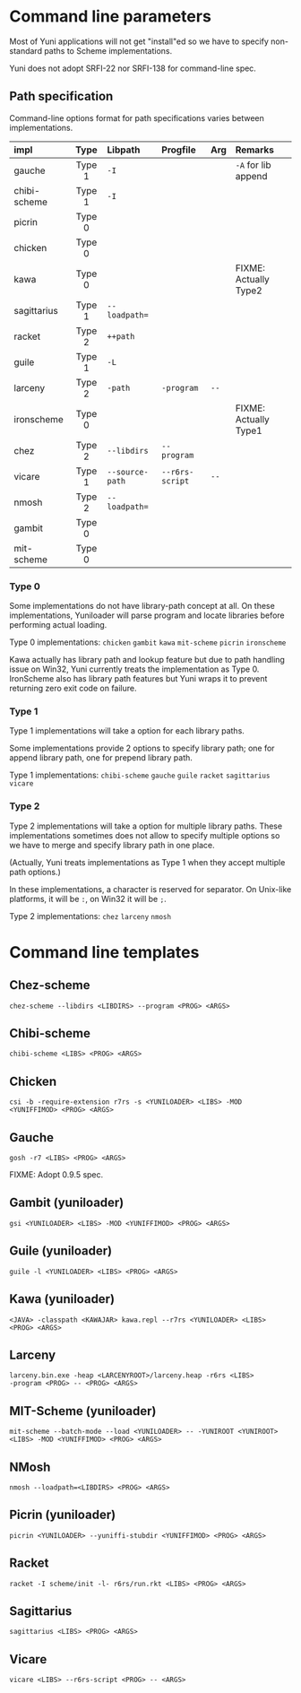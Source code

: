 Command line parameters
=======================

Most of Yuni applications will not get "install"ed so we have to specify non-standard paths to Scheme implementations.

Yuni does not adopt SRFI-22 nor SRFI-138 for command-line spec.

Path specification
------------------

Command-line options format for path specifications varies between implementations.

|impl        |Type  |Libpath        |Progfile       |Arg |Remarks            |
|:-----------|:----:|:--------------|:--------------|:---|:------------------|
|gauche      |Type 1|`-I`           |               |    |`-A` for lib append|
|chibi-scheme|Type 1|`-I`           |               |    |                   |
|picrin      |Type 0|               |               |    |                   |
|chicken     |Type 0|               |               |    |                   |
|kawa        |Type 0|               |               |    |FIXME: Actually Type2|
|sagittarius |Type 1|`--loadpath=`  |               |    |                   |
|racket      |Type 2|`++path`       |               |    |                   |
|guile       |Type 1|`-L`           |               |    |                   |
|larceny     |Type 2|`-path`        |`-program`     |`--`|                   |
|ironscheme  |Type 0|               |               |    |FIXME: Actually Type1|
|chez        |Type 2|`--libdirs`    |`--program`    |    |                   |
|vicare      |Type 1|`--source-path`|`--r6rs-script`|`--`|                   |
|nmosh       |Type 2|`--loadpath=`  |               |    |                   |
|gambit      |Type 0|               |               |    |                   |
|mit-scheme  |Type 0|               |               |    |                   |

### Type 0

Some implementations do not have library-path concept at all. On these implementations, Yuniloader will parse program and locate libraries before performing actual loading.

Type 0 implementations: `chicken` `gambit` `kawa` `mit-scheme` `picrin` `ironscheme`

Kawa actually has library path and lookup feature but due to path handling issue on Win32, Yuni currently treats the implementation as Type 0. IronScheme also has library path features but Yuni wraps it to prevent returning zero exit code on failure.

### Type 1

Type 1 implementations will take a option for each library paths.

Some implementations provide 2 options to specify library path; one for append library path, one for prepend library path.

Type 1 implementations: `chibi-scheme` `gauche` `guile` `racket` `sagittarius` `vicare`

### Type 2

Type 2 implementations will take a option for multiple library paths. These implementations sometimes does not allow to specify multiple options so we have to merge and specify library path in one place.

(Actually, Yuni treats implementations as Type 1 when they accept multiple path options.)

In these implementations, a character is reserved for separator. On Unix-like platforms, it will be `:`, on Win32 it will be `;`. 

Type 2 implementations: `chez` `larceny` `nmosh`


Command line templates
======================

## Chez-scheme

```
chez-scheme --libdirs <LIBDIRS> --program <PROG> <ARGS>
```

## Chibi-scheme

```
chibi-scheme <LIBS> <PROG> <ARGS>
```

## Chicken

```
csi -b -require-extension r7rs -s <YUNILOADER> <LIBS> -MOD <YUNIFFIMOD> <PROG> <ARGS>
```

## Gauche

```
gosh -r7 <LIBS> <PROG> <ARGS>
```

FIXME: Adopt 0.9.5 spec.

## Gambit (yuniloader)

```
gsi <YUNILOADER> <LIBS> -MOD <YUNIFFIMOD> <PROG> <ARGS>
```

## Guile (yuniloader)

```
guile -l <YUNILOADER> <LIBS> <PROG> <ARGS>
```

## Kawa (yuniloader)

```
<JAVA> -classpath <KAWAJAR> kawa.repl --r7rs <YUNILOADER> <LIBS> <PROG> <ARGS>
```

## Larceny

```
larceny.bin.exe -heap <LARCENYROOT>/larceny.heap -r6rs <LIBS>
-program <PROG> -- <PROG> <ARGS>
```

## MIT-Scheme (yuniloader)

```
mit-scheme --batch-mode --load <YUNILOADER> -- -YUNIROOT <YUNIROOT>
<LIBS> -MOD <YUNIFFIMOD> <PROG> <ARGS>
```

## NMosh

```
nmosh --loadpath=<LIBDIRS> <PROG> <ARGS>
```

## Picrin (yuniloader)

```
picrin <YUNILOADER> --yuniffi-stubdir <YUNIFFIMOD> <PROG> <ARGS>
```

## Racket

```
racket -I scheme/init -l- r6rs/run.rkt <LIBS> <PROG> <ARGS>
```

## Sagittarius

```
sagittarius <LIBS> <PROG> <ARGS>
```

## Vicare

```
vicare <LIBS> --r6rs-script <PROG> -- <ARGS>
```
